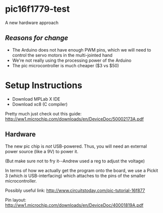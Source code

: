 # pic16f1779-test
A new hardware approach 
## *Reasons for change*
* The Arduino does not have enough PWM pins, which we will need to control the servo motors in the multi-jointed hand
* We're not really using the processing power of the Arduino
* The pic microcontroller is much cheaper ($3 vs $50)


# Setup Instructions
* Download MPLab X IDE
* Download xc8 (C compiler) 

Pretty much just check out this guide:
http://ww1.microchip.com/downloads/en/DeviceDoc/50002173A.pdf

## Hardware
The new pic chip is *not* USB-powered. Thus, you will need an external power source (like a 9V) to power it.

(But make sure not to fry it--Andrew used a reg to adjust the voltage)

In terms of how we actually get the program onto the board, we  use a Pickit 3 (which *is* USB-interfacing) which attaches to the pins of the smaller microcontroller.   


Possibly useful link: http://www.circuitstoday.com/pic-tutorial-16f877

Pin layout: http://ww1.microchip.com/downloads/en/DeviceDoc/40001819A.pdf
